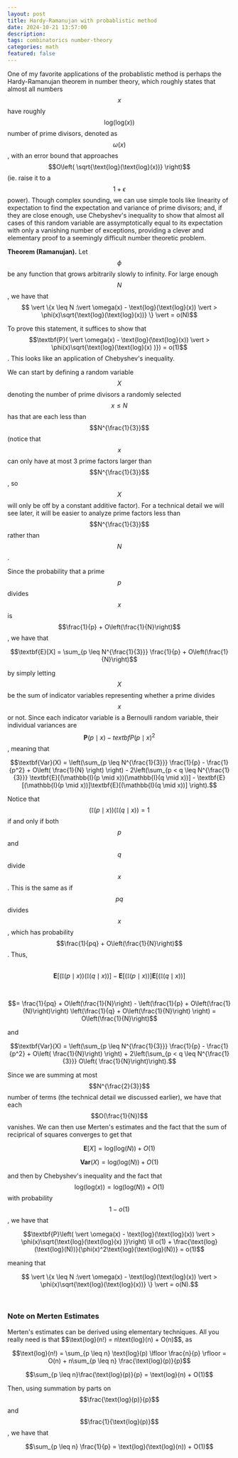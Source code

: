 ```yaml
---
layout: post
title: Hardy-Ramanujan with probablistic method
date: 2024-10-21 13:57:00
description:
tags: combinatorics number-theory
categories: math
featured: false
---
```

<script async src="https://www.googletagmanager.com/gtag/js?id=G-0823RLC0T3"></script>
<script>
  window.dataLayer = window.dataLayer || [];
  function gtag(){dataLayer.push(arguments);}
  gtag('js', new Date());

  gtag('config', 'G-0823RLC0T3');
</script>

One of my favorite applications of the probablistic method is perhaps the Hardy-Ramanujan theorem in number theory, which roughly states that almost all numbers $$x$$ have roughly $$\text{log}(\text{log}(x))$$ number of prime divisors, denoted as $$\omega(x)$$, with an error bound that approaches $$O\left( \sqrt{\text{log}(\text{log}(x))} \right)$$ (ie. raise it to a $$1 + \epsilon$$ power). Though complex sounding, we can use simple tools like linearity of expectation to find the expectation and variance of prime divisors; and, if they are close enough, use Chebyshev's inequality to show that almost all cases of this random variable are assymptotically equal to its expectation with only a vanishing number of exceptions, providing a clever and elementary proof to a seemingly difficult number theoretic problem.

<b>Theorem (Ramanujan).</b> Let $$\phi$$ be any function that grows arbitrarily slowly to infinity. For large enough $$N$$, we have that $$ \vert  \{x \leq N :\vert \omega(x) - \text{log}(\text{log}(x))  \vert  > \phi(x)\sqrt{\text{log}(\text{log}(x))} \} \vert  = o(N)$$ 

To prove this statement, it suffices to show that $$\textbf{P}(  \vert \omega(x) - \text{log}(\text{log}(x)) \vert  > \phi(x)\sqrt{\text{log}(\text{log}(x) )}) = o(1)$$. This looks like an application of Chebyshev's inequality.

We can start by defining a random variable $$X$$ denoting the number of prime divisors a randomly selected $$x \leq N$$ has that are each less than $$N^{\frac{1}{3}}$$ (notice that $$x$$ can only have at most 3 prime factors larger than $$N^{\frac{1}{3}}$$, so $$X$$ will only be off by a constant additive factor). For a technical detail we will see later, it will be easier to analyze prime factors less than $$N^{\frac{1}{3}}$$ rather than $$N$$. 

Since the probability that a prime $$p$$ divides $$x$$ is $$\frac{1}{p} + O\left(\frac{1}{N}\right)$$, we have that

$$\textbf{E}[X] = \sum_{p \leq N^{\frac{1}{3}}} \frac{1}{p} + O\left(\frac{1}{N}\right)$$

by simply letting $$X$$ be the sum of indicator variables representing whether a prime divides $$x$$ or not. Since each indicator variable is a Bernoulli random variable, their individual variances are $$\textbf{P}(p \mid x) - textbf{P}(p \mid x)^2$$, meaning that

$$\textbf{Var}(X) = \left(\sum_{p \leq N^{\frac{1}{3}}} \frac{1}{p} - \frac{1}{p^2} + O\left( \frac{1}{N} \right) \right) - 2\left(\sum_{p < q \leq N^{\frac{1}{3}}} \textbf{E}[(\mathbb{I}(p \mid x))(\mathbb{I}(q \mid x))] - \textbf{E}[(\mathbb{I}(p \mid x))]\textbf{E}[(\mathbb{I}(q \mid x))] \right).$$

Notice that $$(\mathbb{I}(p \mid x))(\mathbb{I}(q \mid x)) = 1$$ if and only if both $$p$$ and $$q$$ divide $$x$$. This is the same as if $$pq$$ divides $$x$$, which has probability $$\frac{1}{pq} + O\left(\frac{1}{N}\right)$$. Thus,
<br>
<br>

$$\textbf{E}[(\mathbb{I}(p \mid x))(\mathbb{I}(q \mid x))] - \textbf{E}[(\mathbb{I}(p \mid x))]\textbf{E}[(\mathbb{I}(q \mid x))] $$

<br>

$$= \frac{1}{pq} + O\left(\frac{1}{N}\right) - \left(\frac{1}{p} + O\left(\frac{1}{N}\right)\right) \left(\frac{1}{q} + O\left(\frac{1}{N}\right) \right) = O\left(\frac{1}{N}\right)$$

and

$$\textbf{Var}(X) = \left(\sum_{p \leq N^{\frac{1}{3}}} \frac{1}{p} - \frac{1}{p^2} + O\left( \frac{1}{N}\right) \right) + 2\left(\sum_{p < q \leq N^{\frac{1}{3}}} O\left( \frac{1}{N}\right)\right).$$

Since we are summing at most $$N^{\frac{2}{3}}$$ number of terms (the technical detail we discussed earlier), we have that each $$O(\frac{1}{N})$$ vanishes. We can then use Merten's estimates and the fact that the sum of reciprical of squares converges to get that

$$\textbf{E}[X] = \text{log}(\text{log}(N)) + O(1)$$

$$\textbf{Var}(X) = \text{log}(\text{log}(N)) + O(1)$$

and then by Chebyshev's inequality and the fact that $$\text{log}(\text{log}(x)) = \text{log}(\text{log}(N)) + O(1)$$ with probability $$1 - o(1)$$, we have that

$$\textbf{P}\left(  \vert \omega(x) - \text{log}(\text{log}(x)) \vert  > \phi(x)\sqrt{\text{log}(\text{log}(x) )}\right) \ll o(1) + \frac{\text{log}(\text{log}(N))}{\phi(x)^2\text{log}(\text{log}(N))} = o(1)$$

meaning that

$$ \vert  \{x \leq N :\vert \omega(x) - \text{log}(\text{log}(x))  \vert  > \phi(x)\sqrt{\text{log}(\text{log}(x))} \} \vert  = o(N).$$

<br>

<h3> Note on Merten Estimates </h3>
Merten's estimates can be derived using elementary techniques. All you really need is that $$\text{log}(n!) = n\text{log}(n) + O(n)$$, as

$$\text{log}(n!) = \sum_{p \leq n} \text{log}(p) \lfloor \frac{n}{p} \rfloor = O(n) + n\sum_{p \leq n} \frac{\text{log}(p)}{p}$$

$$\sum_{p \leq n}\frac{\text{log}(p)}{p} = \text{log}(n) + O(1)$$

Then, using summation by parts on $$\frac{\text{log}(p)}{p}$$ and $$\frac{1}{\text{log}(p)}$$, we have that

$$\sum_{p \leq n} \frac{1}{p} = \text{log}(\text{log}(n)) + O(1)$$